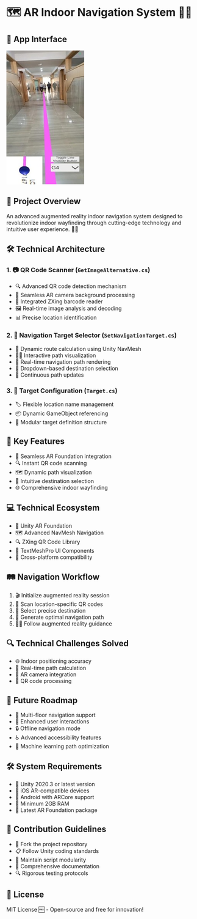 # 🗺️ AR Indoor Navigation System 🚀🌐

## 📸 App Interface
![AR Navigation App Interface](https://github.com/radhika004/AR_indoor_navigation_college_campus/blob/main/navi.jpg)

## 🌟 Project Overview
An advanced augmented reality indoor navigation system designed to revolutionize indoor wayfinding through cutting-edge technology and intuitive user experience. 🧭📍

## 🛠️ Technical Architecture

### 1. 📷 QR Code Scanner (`GetImageAlternative.cs`)
- 🔍 Advanced QR code detection mechanism
- 🎥 Seamless AR camera background processing
- 🔢 Integrated ZXing barcode reader
- 🖼️ Real-time image analysis and decoding
- 📊 Precise location identification

### 2. 🧭 Navigation Target Selector (`SetNavigationTarget.cs`)
- 📍 Dynamic route calculation using Unity NavMesh
- 🚶‍♂️ Interactive path visualization
- 🌈 Real-time navigation path rendering
- 📝 Dropdown-based destination selection
- 🔄 Continuous path updates

### 3. 📌 Target Configuration (`Target.cs`)
- 🏷️ Flexible location name management
- 📦 Dynamic GameObject referencing
- 🧩 Modular target definition structure

## 🚀 Key Features
- 📱 Seamless AR Foundation integration
- 🔍 Instant QR code scanning
- 🗺️ Dynamic path visualization
- 🎯 Intuitive destination selection
- 🌐 Comprehensive indoor wayfinding

## 💻 Technical Ecosystem
- 🧩 Unity AR Foundation
- 🗺️ Advanced NavMesh Navigation
- 🔍 ZXing QR Code Library
- 📝 TextMeshPro UI Components
- 🤖 Cross-platform compatibility

## 🛤️ Navigation Workflow
1. 🎬 Initialize augmented reality session
2. 📸 Scan location-specific QR codes
3. 🎯 Select precise destination
4. 🧭 Generate optimal navigation path
5. 🚶‍♀️ Follow augmented reality guidance

## 🔍 Technical Challenges Solved
- 🌐 Indoor positioning accuracy
- 🧭 Real-time path calculation
- 📡 AR camera integration
- 🔢 QR code processing

## 🔮 Future Roadmap
- 🏢 Multi-floor navigation support
- 🌈 Enhanced user interactions
- 🔒 Offline navigation mode
- ♿ Advanced accessibility features
- 🤖 Machine learning path optimization

## 🛠️ System Requirements
- 📱 Unity 2020.3 or latest version
- 🍎 iOS AR-compatible devices
- 🤖 Android with ARCore support
- 💾 Minimum 2GB RAM
- 📲 Latest AR Foundation package

## 🤝 Contribution Guidelines
- 🍴 Fork the project repository
- 📋 Follow Unity coding standards
- 🧩 Maintain script modularity
- 📝 Comprehensive documentation
- 🔍 Rigorous testing protocols

## 📜 License
MIT License 🆓 - Open-source and free for innovation!
